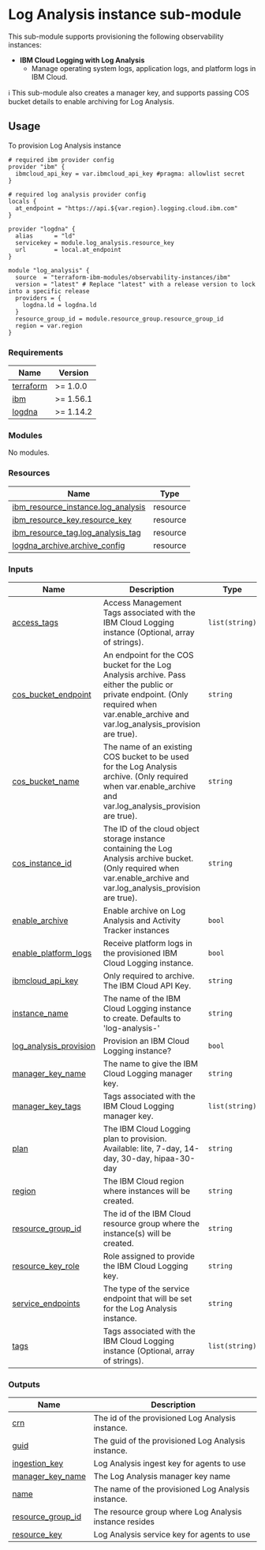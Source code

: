 # Log Analysis instance sub-module

This sub-module supports provisioning the following observability instances:

- **IBM Cloud Logging with Log Analysis**
  - Manage operating system logs, application logs, and platform logs in IBM Cloud.

:information_source: This sub-module also creates a manager key, and supports passing COS bucket details to enable archiving for Log Analysis.

## Usage

To provision Log Analysis instance

```hcl
# required ibm provider config
provider "ibm" {
  ibmcloud_api_key = var.ibmcloud_api_key #pragma: allowlist secret
}

# required log analysis provider config
locals {
  at_endpoint = "https://api.${var.region}.logging.cloud.ibm.com"
}

provider "logdna" {
  alias      = "ld"
  servicekey = module.log_analysis.resource_key
  url        = local.at_endpoint
}

module "log_analysis" {
  source  = "terraform-ibm-modules/observability-instances/ibm"
  version = "latest" # Replace "latest" with a release version to lock into a specific release
  providers = {
    logdna.ld = logdna.ld
  }
  resource_group_id = module.resource_group.resource_group_id
  region = var.region
}
```

<!-- BEGINNING OF PRE-COMMIT-TERRAFORM DOCS HOOK -->
### Requirements

| Name | Version |
|------|---------|
| <a name="requirement_terraform"></a> [terraform](#requirement\_terraform) | >= 1.0.0 |
| <a name="requirement_ibm"></a> [ibm](#requirement\_ibm) | >= 1.56.1 |
| <a name="requirement_logdna"></a> [logdna](#requirement\_logdna) | >= 1.14.2 |

### Modules

No modules.

### Resources

| Name | Type |
|------|------|
| [ibm_resource_instance.log_analysis](https://registry.terraform.io/providers/ibm-cloud/ibm/latest/docs/resources/resource_instance) | resource |
| [ibm_resource_key.resource_key](https://registry.terraform.io/providers/ibm-cloud/ibm/latest/docs/resources/resource_key) | resource |
| [ibm_resource_tag.log_analysis_tag](https://registry.terraform.io/providers/ibm-cloud/ibm/latest/docs/resources/resource_tag) | resource |
| [logdna_archive.archive_config](https://registry.terraform.io/providers/logdna/logdna/latest/docs/resources/archive) | resource |

### Inputs

| Name | Description | Type | Default | Required |
|------|-------------|------|---------|:--------:|
| <a name="input_access_tags"></a> [access\_tags](#input\_access\_tags) | Access Management Tags associated with the IBM Cloud Logging instance (Optional, array of strings). | `list(string)` | `[]` | no |
| <a name="input_cos_bucket_endpoint"></a> [cos\_bucket\_endpoint](#input\_cos\_bucket\_endpoint) | An endpoint for the COS bucket for the Log Analysis archive. Pass either the public or private endpoint. (Only required when var.enable\_archive and var.log\_analysis\_provision are true). | `string` | `null` | no |
| <a name="input_cos_bucket_name"></a> [cos\_bucket\_name](#input\_cos\_bucket\_name) | The name of an existing COS bucket to be used for the Log Analysis archive. (Only required when var.enable\_archive and var.log\_analysis\_provision are true). | `string` | `null` | no |
| <a name="input_cos_instance_id"></a> [cos\_instance\_id](#input\_cos\_instance\_id) | The ID of the cloud object storage instance containing the Log Analysis archive bucket. (Only required when var.enable\_archive and var.log\_analysis\_provision are true). | `string` | `null` | no |
| <a name="input_enable_archive"></a> [enable\_archive](#input\_enable\_archive) | Enable archive on Log Analysis and Activity Tracker instances | `bool` | `false` | no |
| <a name="input_enable_platform_logs"></a> [enable\_platform\_logs](#input\_enable\_platform\_logs) | Receive platform logs in the provisioned IBM Cloud Logging instance. | `bool` | `true` | no |
| <a name="input_ibmcloud_api_key"></a> [ibmcloud\_api\_key](#input\_ibmcloud\_api\_key) | Only required to archive. The IBM Cloud API Key. | `string` | `null` | no |
| <a name="input_instance_name"></a> [instance\_name](#input\_instance\_name) | The name of the IBM Cloud Logging instance to create. Defaults to 'log-analysis-<region>' | `string` | `null` | no |
| <a name="input_log_analysis_provision"></a> [log\_analysis\_provision](#input\_log\_analysis\_provision) | Provision an IBM Cloud Logging instance? | `bool` | `true` | no |
| <a name="input_manager_key_name"></a> [manager\_key\_name](#input\_manager\_key\_name) | The name to give the IBM Cloud Logging manager key. | `string` | `"LogDnaManagerKey"` | no |
| <a name="input_manager_key_tags"></a> [manager\_key\_tags](#input\_manager\_key\_tags) | Tags associated with the IBM Cloud Logging manager key. | `list(string)` | `[]` | no |
| <a name="input_plan"></a> [plan](#input\_plan) | The IBM Cloud Logging plan to provision. Available: lite, 7-day, 14-day, 30-day, hipaa-30-day | `string` | `"lite"` | no |
| <a name="input_region"></a> [region](#input\_region) | The IBM Cloud region where instances will be created. | `string` | `"us-south"` | no |
| <a name="input_resource_group_id"></a> [resource\_group\_id](#input\_resource\_group\_id) | The id of the IBM Cloud resource group where the instance(s) will be created. | `string` | `null` | no |
| <a name="input_resource_key_role"></a> [resource\_key\_role](#input\_resource\_key\_role) | Role assigned to provide the IBM Cloud Logging key. | `string` | `"Manager"` | no |
| <a name="input_service_endpoints"></a> [service\_endpoints](#input\_service\_endpoints) | The type of the service endpoint that will be set for the Log Analysis instance. | `string` | `"public-and-private"` | no |
| <a name="input_tags"></a> [tags](#input\_tags) | Tags associated with the IBM Cloud Logging instance (Optional, array of strings). | `list(string)` | `[]` | no |

### Outputs

| Name | Description |
|------|-------------|
| <a name="output_crn"></a> [crn](#output\_crn) | The id of the provisioned Log Analysis instance. |
| <a name="output_guid"></a> [guid](#output\_guid) | The guid of the provisioned Log Analysis instance. |
| <a name="output_ingestion_key"></a> [ingestion\_key](#output\_ingestion\_key) | Log Analysis ingest key for agents to use |
| <a name="output_manager_key_name"></a> [manager\_key\_name](#output\_manager\_key\_name) | The Log Analysis manager key name |
| <a name="output_name"></a> [name](#output\_name) | The name of the provisioned Log Analysis instance. |
| <a name="output_resource_group_id"></a> [resource\_group\_id](#output\_resource\_group\_id) | The resource group where Log Analysis instance resides |
| <a name="output_resource_key"></a> [resource\_key](#output\_resource\_key) | Log Analysis service key for agents to use |
<!-- END OF PRE-COMMIT-TERRAFORM DOCS HOOK -->
